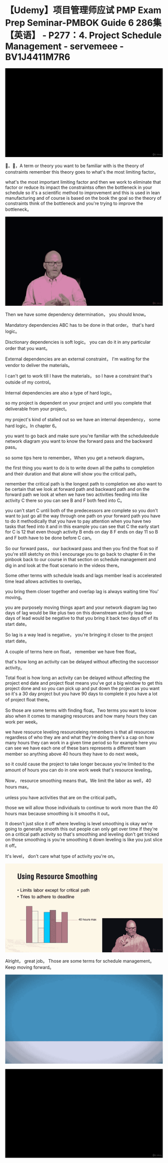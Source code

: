 # 【Udemy】项目管理师应试 PMP Exam Prep Seminar-PMBOK Guide 6  286集【英语】 - P277：4. Project Schedule Management - servemeee - BV1J4411M7R6

![](img/566c8e8400134ac0cda428a8d8cf4c83_0.png)

🎼。🎼，A term or theory you want to be familiar with is the theory of constraints remember this theory goes to what's the most limiting factor。

 what's the most important limiting factor and then we work to eliminate that factor or reduce its impact the constraintss often the bottleneck in your schedule so it's a scientific method to improvement and this is used in lean manufacturing and of course is based on the book the goal so the theory of constraints think of the bottleneck and you're trying to improve the bottleneck。



![](img/566c8e8400134ac0cda428a8d8cf4c83_2.png)

Then we have some dependency determination， you should know。

Mandatory dependencies ABC has to be done in that order。 that's hard logic。

 Disctionary dependencies is soft logic。 you can do it in any particular order that you want。

External dependencies are an external constraint， I'm waiting for the vendor to deliver the materials。

 I can't get to work till I have the materials， so I have a constraint that's outside of my control。

Internal dependencies are also a type of hard logic。

 so my project is dependent on your project and until you complete that deliverable from your project。

 my project's kind of stalled out so we have an internal dependency， some hard logic。In chapter 6。

 you want to go back and make sure you're familiar with the scheduleedule network diagram you want to know the forward pass and the backward pass。

 so some tips here to remember。When you get a network diagram。

 the first thing you want to do is to write down all the paths to completion and their duration and that alone will show you the critical path。

 remember the critical path is the longest path to completion we also want to be certain that we look at forward path and backward path and on the forward path we look at when we have two activities feeding into like activity C there so you can see B and F both feed into C。

 you can't start C until both of the predecessors are complete so you don't want to just go all the way through one path on your forward path you have to do it methodically that you have to pay attention when you have two tasks that feed into it and in this example you can see that C the early start for C is 12 that even though activity B ends on day 8 F ends on day 11 so B and F both have to be done before C can。

So our forward pass， our backward pass and then you find the float so if you're still sketchy on this I encourage you to go back to chapter 6 in the pinbook back to our course in that section on schedule management and dig in and look at the float scenario in the videos there。

Some other terms with schedule leads and lags member lead is accelerated time lead allows activities to overlap。

 you bring them closer together and overlap lag is always waiting time You' moving。

 you are purposely moving things apart and your network diagram lag two days of lag would be like plus two on this downstream activity lead two days of lead would be negative to that you bring it back two days off of its start date。

So lag is a way lead is negative， you're bringing it closer to the project start date。

A couple of terms here on float， remember we have free float。

 that's how long an activity can be delayed without affecting the successor activity。

Total float is how long an activity can be delayed without affecting the project end date and project float means you've got a big window to get this project done and so you can pick up and put down the project as you want so it's a 30 day project but you have 90 days to complete it you have a lot of project float there。

So those are some terms with finding float。Two terms you want to know also when it comes to managing resources and how many hours they can work per week。

 we have resource leveling resourceleing remembers is that all resources regardless of who they are and what they're doing there's a cap on how many hours they can work in a given time period so for example here you can see we have each one of these bars represents a different team member so anything above 40 hours they have to do next week。

 so it could cause the project to take longer because you're limited to the amount of hours you can do in one work week that's resource leveling。

Now， resource smoothing means that。We limit the labor as well，40 hours max。

 unless you have activities that are on the critical path。

 those we will allow those individuals to continue to work more than the 40 hours max because smoothing is it smooths it out。

 It doesn't just slice it off where leveling is level smoothing is okay we're going to generally smooth this out people can only get over time if they're on a critical path activity so that's smoothing and leveling don't get tricked on those smoothing is you're smoothing it down leveling is like you just slice it off。

 It's level， don't care what type of activity you're on。



![](img/566c8e8400134ac0cda428a8d8cf4c83_4.png)

Alright， great job。 Those are some terms for schedule management。 Keep moving forward。



![](img/566c8e8400134ac0cda428a8d8cf4c83_6.png)

![](img/566c8e8400134ac0cda428a8d8cf4c83_7.png)